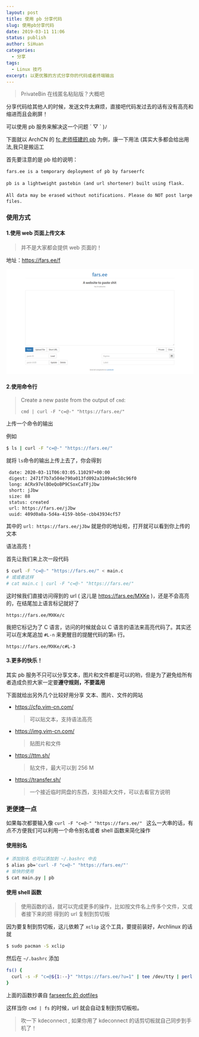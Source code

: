 ```yaml
---
layout: post
title: 使用 pb 分享代码
slug: 使用pb分享代码
date: 2019-03-11 11:06
status: publish
author: SiHuan
categories: 
  - 分享
tags: 
  - Linux 技巧
excerpt: 以更优雅的方式分享你的代码或者终端输出
---
```


> PrivateBin 在线匿名粘贴版？大概吧

分享代码给其他人的时候，发送文件太麻烦，直接吧代码发过去的话有没有高亮和缩进而且会刷屏！

可以使用 pb 服务来解决这一个问题 ´ ▽ ` )ﾉ

下面就以 ArchCN 的 [fc 老师搭建的 pb](https://fars.ee/) 为例，康一下用法 (其实大多都会给出用法,我只是搬运工

首先要注意的是 pb 给的说明：

```
fars.ee is a temporary deployment of pb by farseerfc

pb is a lightweight pastebin (and url shortener) built using flask.

All data may be erased without notifications. Please do NOT post large files.
```



### 使用方式

#### 1.使用 web 页面上传文本

> 并不是大家都会提供 web 页面的！

地址：https://fars.ee/f

![image-20200311135935657](2020-03-11-pb.assets/image-20200311135935657.png)

#### 2.使用命令行

> Create a new paste from the output of `cmd`:
>
> ```
> cmd | curl -F "c=@-" "https://fars.ee/"
> ```



上传一个命令的输出

例如

```bash
$ ls | curl -F "c=@-" "https://fars.ee/"
```

就将 `ls`命令的输出上传上去了，你会得到

```
 date: 2020-03-11T06:03:05.110297+00:00
 digest: 2471f7b7a504e790a013fd092a3109a4c58c96f0
 long: ACRx97elBOeQoBP9CSoxCaTFjJbw
 short: jJbw
 size: 88
 status: created
 url: https://fars.ee/jJbw
 uuid: 409d0a8a-5d4a-4159-bb5e-cbb43934cf57
```

其中的 `url: https://fars.ee/jJbw` 就是你的地址啦，打开就可以看到你上传的文本



语法高亮！

首先让我们来上次一段代码

```bash
$ curl -F "c=@-" "https://fars.ee/" < main.c
# 或或者这样
# cat main.c | curl -F "c=@-" "https://fars.ee/"
```

这时候我们直接访问得到的 url ( 这儿是 https://fars.ee/MXKe )，还是不会高亮的，在结尾加上语言标记就好了

```
https://fars.ee/MXKe/c
```

我把它标记为了 C 语言，访问的时候就会以 C 语言的语法来高亮代码了。其实还可以在末尾追加 `#L-n` 来更醒目的提醒代码的第`n` 行。

```
https://fars.ee/MXKe/c#L-3
```



#### 3.更多的快乐！

其实 pb 服务不只可以分享文本，图片和文件都是可以的哟，但是为了避免给所有者造成负担大家一定要**遵守规则，不要滥用**

下面就给出另外几个比较好用分享 文本、图片、文件的网站

- https://cfp.vim-cn.com/

  > 可以贴文本，支持语法高亮

- https://img.vim-cn.com/

  > 贴图片和文件

- https://ttm.sh/

  > 贴文件，最大可以到 256 M

- https://transfer.sh/

  > 一个接近临时网盘的东西，支持超大文件，可以去看官方说明



### 更便捷一点

如果每次都要输入像 `curl -F "c=@-" "https://fars.ee/" ` 这么一大串的话，有点不方便我们可以利用一个命令别名或者 shell 函数来简化操作

#### 使用别名

```bash
# 添加别名 也可以添加到 ~/.bashrc 中去
$ alias pb='curl -F "c=@-" "https://fars.ee/"' 
# 愉快的使用
$ cat main.py | pb
```

#### 使用 shell 函数

> 使用函数的话，就可以完成更多的操作，比如按文件名上传多个文件，又或者接下来的把 得到的 url 复制到剪切板



因为要复制到剪切板，这儿依赖了 `xclip` 这个工具，要提前装好，Archlinux 的话就

```bash
$ sudo pacman -S xclip
```

然后在 `~/.bashrc` 添加

```bash
fs() {
  curl -s -F "c=@${1:--}" "https://fars.ee/?u=1" | tee /dev/tty | perl -p -e 'chomp if eof' | xclip -selection clipboard -i
}
```

上面的函数抄袭自 [farseerfc 的 dotfiles](https://github.com/farseerfc/dotfiles/blob/master/zsh/.bashrc)

这样当你 `cmd | fs`  的时候，url 就会自动复制到剪切板啦。

> 吹一下 kdeconnect  , 如果你用了 kdeconnect 的话剪切板就自己同步到手机了！